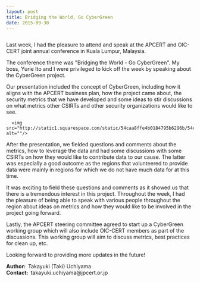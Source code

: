 ```yaml
---
layout: post
title: Bridging the World, Go CyberGreen
date: 2015-09-30
---
```

<img src="http://static1.squarespace.com/static/54caa8ffe4b0184795b6296b/54caa950e4b08a22d92ea5f3/560ac9cee4b0f92262d03699/1443547641545//img.png" alt=""/>


<p>Last week, I had the pleasure to attend and speak at the APCERT and OIC-CERT joint annual conference in Kuala Lumpur, Malaysia.</p><p>The conference theme was "Bridging the World - Go CyberGreen". My boss, Yurie Ito and I were privileged to kick off the week by speaking about the CyberGreen project.</p><p>Our presentation included the concept of CyberGreen, including how it aligns with the APCERT business plan, how the project came about, the security metrics that we have developed and some ideas to stir discussions on what metrics other CSIRTs and other security organizations would like to see.</p>

      <img src="http://static1.squarespace.com/static/54caa8ffe4b0184795b6296b/54caa950e4b08a22d92ea5f3/560c0a0be4b068e2d38a4954/1443629593637//img.jpg" alt=""/>


<p id="yui_3_17_2_1_1443565865009_112627">After the presentation, we fielded questions and comments about the metrics, how to leverage the data and had some discussions with some CSIRTs on how they would like to contribute data to our cause. The latter was especially a good outcome as the regions that volunteered to provide data were mainly in regions for which we do not have much data for at this time.</p><p>It was exciting to field these questions and comments as it showed us that there is a tremendous interest in this project. Throughout the week, I had the pleasure of being able to speak with various people throughout the region about ideas on metrics and how they would like to be involved in the project going forward.</p><p>Lastly, the APCERT steering committee agreed to start up a CyberGreen working group which will also include OIC-CERT members as part of the discussions. This working group will aim to discuss metrics, best practices for clean up, etc.</p><p>Looking forward to providing more updates in the future!</p><p><strong>Author: &nbsp;</strong>Takayuki (Taki) Uchiyama<br><strong>Contact: &nbsp;</strong>takayuki.uchiyama@jpcert.or.jp</p><p><a target="_blank" data-cke-saved-href="/s/APCERT_CONF_2015.pdf" href="/s/APCERT_CONF_2015.pdf"><!--{cke_protected}{C}%3C!%2D%2DEndFragment%2D%2D%3E--></a></p>
